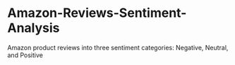 # Amazon-Reviews-Sentiment-Analysis
  Amazon product reviews into three sentiment categories: Negative, Neutral, and Positive
